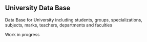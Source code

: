University Data Base
---------------------

Data Base for University including students, groups,
specializations, subjects, marks, teachers, departments and faculties

Work in progress